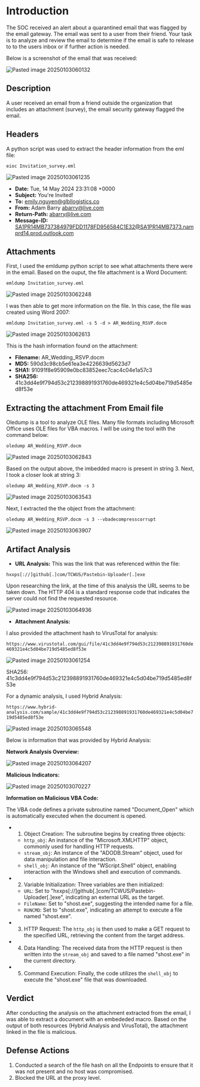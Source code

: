 # Introduction

The SOC received an alert about a quarantined email that was flagged by the email gateway. The email was sent to a user from their friend. Your task is to analyze and review the email to determine if the email is safe to release to to the users inbox or if further action is needed.

Below is a screenshot of the email that was received:

![Pasted image 20250103060132](https://github.com/user-attachments/assets/fd685a85-e9bf-4207-bf90-56b5d48ac1bc)

## Description

A user received an email from a friend outside the organization that includes an attachment (survey), the email security gateway flagged the email. 

## Headers

A python script was used to extract the header information from the eml file:

```
eioc Invitation_survey.eml
```

![Pasted image 20250103061235](https://github.com/user-attachments/assets/7692f534-5bc4-4867-9b37-4473ee95415e)

+ **Date:** Tue, 14 May 2024 23:31:08 +0000
+ **Subject:** You're Invited!
+ **To:** emily.nguyen@glbllogistics.co
+ **From:** Adam Barry <abarry@live.com>
+ **Return-Path:** <abarry@live.com>
+ **Message-ID:** SA1PR14MB737384979FDD1178FD956584C1E32@SA1PR14MB7373.namprd14.prod.outlook.com

## Attachments

First, I used the emldump python script to see what attachments there were in the email. Based on the ouput, the file attachment is a Word Document:

```
emldump Invitation_survey.eml
```

![Pasted image 20250103062248](https://github.com/user-attachments/assets/47b7a1a0-9e6d-43e0-8c64-165bb4cecb38)

I was then able to get more information on the file. In this case, the file was created using Word 2007:

```
emldump Invitation_survey.eml -s 5 -d > AR_Wedding_RSVP.docm
```

![Pasted image 20250103062613](https://github.com/user-attachments/assets/baf8171f-a43f-4fc7-9eb5-78a3237bc214)

This is the hash information found on the attachment:

+ **Filename:** AR_Wedding_RSVP.docm
+ **MD5:** 590d3c98cb5e61ea3e4226639d5623d7
+ **SHA1:** 91091f8e95909e0bc83852eec7cac4c04e1a57c3
+ **SHA256:** 41c3dd4e9f794d53c212398891931760de469321e4c5d04be719d5485ed8f53e

## Extracting the attachment From Email file

Oledump is a tool to analyze OLE files. Many file formats including Microsoft Office uses OLE files for VBA macros. I will be using the tool with the command below:

```
oledump AR_Wedding_RSVP.docm
```

![Pasted image 20250103062843](https://github.com/user-attachments/assets/fb365a83-b390-4bd3-add6-0b79d7d0e014)

Based on the output above, the imbedded macro is present in string 3. Next, I took a closer look at string 3:

```
oledump AR_Wedding_RSVP.docm -s 3
```

![Pasted image 20250103063543](https://github.com/user-attachments/assets/42f7fa59-2250-460d-abed-dc9722910873)

Next, I extracted the the object from the attachment:

```
oledump AR_Wedding_RSVP.docm -s 3 --vbadecompresscorrupt
```

![Pasted image 20250103063907](https://github.com/user-attachments/assets/429bb5b1-af93-4c27-aee5-11982b55cee6)

## Artifact Analysis

+ **URL Analysis:**
This was the link that was referenced within the file:

```hxxps[://]github[.]com/TCWUS/Pastebin-Uploader[.]exe```

Upon researching the link, at the time of this analysis the URL seems to be taken down. The HTTP 404 is a standard response code that indicates the server could not find the requested resource.

![Pasted image 20250103064936](https://github.com/user-attachments/assets/45064478-7115-4cbd-a803-a2278f850e53)

+ **Attachment Analysis:**

I also provided the attachment hash to VirusTotal for analysis:

```https://www.virustotal.com/gui/file/41c3dd4e9f794d53c212398891931760de469321e4c5d04be719d5485ed8f53e```

![Pasted image 20250103061254](https://github.com/user-attachments/assets/9ca4e016-f7a2-484c-aae9-481c84fc8577)

SHA256: 41c3dd4e9f794d53c212398891931760de469321e4c5d04be719d5485ed8f53e

For a dynamic analysis, I used Hybrid Analysis:

```https://www.hybrid-analysis.com/sample/41c3dd4e9f794d53c212398891931760de469321e4c5d04be719d5485ed8f53e```

![Pasted image 20250103065548](https://github.com/user-attachments/assets/23180aa8-d416-49ae-b491-c0c7a2f90f93)

Below is information that was provided by Hybrid Analysis:

**Network Analysis Overview:**

![Pasted image 20250103064207](https://github.com/user-attachments/assets/2803a522-a74c-4bf6-991d-9e32abfac93a)

**Malicious Indicators:**

![Pasted image 20250103070227](https://github.com/user-attachments/assets/d29fdac7-eab5-4ef4-a9a9-e6b7a807ea3d)

**Information on Malicious VBA Code:**

The VBA code defines a private subroutine named "Document_Open" which is automatically executed when the document is opened. 

+ 1. Object Creation: The subroutine begins by creating three objects:
    - `http_obj`: An instance of the "Microsoft.XMLHTTP" object, commonly used for handling HTTP requests.
    - `stream_obj`: An instance of the "ADODB.Stream" object, used for data manipulation and file interaction.
    - `shell_obj`: An instance of the "WScript.Shell" object, enabling interaction with the Windows shell and execution of commands.
+ 2. Variable Initialization: Three variables are then initialized:
    - `URL`: Set to "hxxps[://]github[.]com/TCWUS/Pastebin-Uploader[.]exe", indicating an external URL as the target.
    - `FileName`:  Set to "shost.exe", suggesting the intended name for a file.
    - `RUNCMD`: Set to "shost.exe", indicating an attempt to execute a file named "shost.exe".
+ 3. HTTP Request: The `http_obj` is then used to make a GET request to the specified URL, retrieving the content from the target address.
+ 4. Data Handling: The received data from the HTTP request is then written into the `stream_obj` and saved to a file named "shost.exe" in the current directory.
+ 5. Command Execution: Finally, the code utilizes the `shell_obj` to execute the "shost.exe" file that was downloaded.

## Verdict
After conducting the analysis on the attachment extracted from the email, I was able to extract a document with an embededed macro. Based on the output of both resources (Hybrid Analysis and VirusTotal), the attachment linked in the file is malicious. 

## Defense Actions

1. Conducted a search of the file hash on all the Endpoints to ensure that it was not present and no host was compromised. 
2. Blocked the URL at the proxy level.
